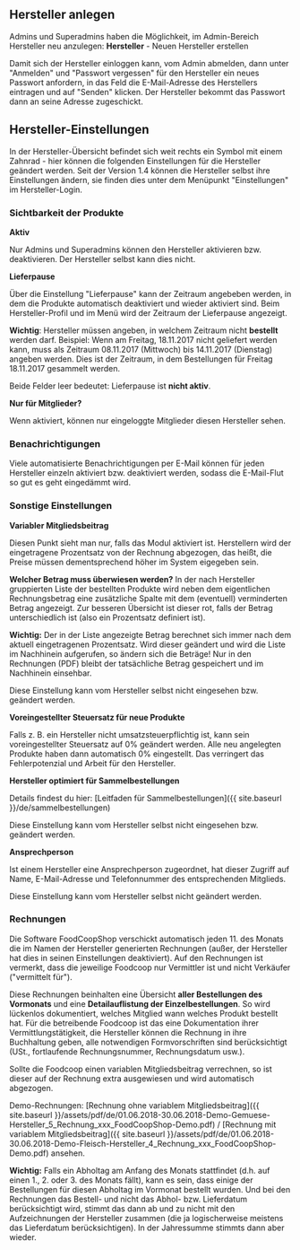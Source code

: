 ## Hersteller anlegen

Admins und Superadmins haben die Möglichkeit, im Admin-Bereich Hersteller neu anzulegen: **Hersteller** - Neuen Hersteller erstellen

Damit sich der Hersteller einloggen kann, vom Admin abmelden, dann unter "Anmelden" und "Passwort vergessen" für den Hersteller ein neues Passwort anfordern, in das Feld die E-Mail-Adresse des Herstellers eintragen und auf "Senden" klicken. Der Hersteller bekommt das Passwort dann an seine Adresse zugeschickt.

## Hersteller-Einstellungen

In der Hersteller-Übersicht befindet sich weit rechts ein Symbol mit einem Zahnrad - hier können die folgenden Einstellungen für die Hersteller geändert werden. Seit der Version 1.4 können die Hersteller selbst ihre Einstellungen ändern, sie finden dies unter dem Menüpunkt "Einstellungen" im Hersteller-Login.


### Sichtbarkeit der Produkte

**Aktiv**

Nur Admins und Superadmins können den Hersteller aktivieren bzw. deaktivieren. Der Hersteller selbst kann dies nicht.

**Lieferpause**

Über die Einstellung "Lieferpause" kann der Zeitraum angebeben werden, in dem die Produkte automatisch deaktiviert und wieder aktiviert sind. Beim Hersteller-Profil und im Menü wird der Zeitraum der Lieferpause angezeigt.

**Wichtig**: Hersteller müssen angeben, in welchem Zeitraum nicht **bestellt** werden darf. Beispiel: Wenn am Freitag, 18.11.2017 nicht geliefert werden kann, muss als Zeitraum 08.11.2017 (Mittwoch) bis 14.11.2017 (Dienstag) angeben werden. Dies ist der Zeitraum, in dem Bestellungen für Freitag 18.11.2017 gesammelt werden.

Beide Felder leer bedeutet: Lieferpause ist **nicht aktiv**.


**Nur für Mitglieder?**

Wenn aktiviert, können nur eingeloggte Mitglieder diesen Hersteller sehen.


### Benachrichtigungen
Viele automatisierte Benachrichtigungen per E-Mail können für jeden Hersteller einzeln aktiviert bzw. deaktiviert werden, sodass die E-Mail-Flut so gut es geht eingedämmt wird.


### Sonstige Einstellungen

**Variabler Mitgliedsbeitrag**

Diesen Punkt sieht man nur, falls das Modul aktiviert ist. Herstellern wird der eingetragene Prozentsatz von der Rechnung abgezogen, das heißt, die Preise müssen dementsprechend höher im System eigegeben sein.

**Welcher Betrag muss überwiesen werden?** In der nach Hersteller gruppierten Liste der bestellten Produkte wird neben dem eigentlichen Rechnungsbetrag eine zusätzliche Spalte mit dem (eventuell) verminderten Betrag angezeigt. Zur besseren Übersicht ist dieser rot, falls der Betrag unterschiedlich ist (also ein Prozentsatz definiert ist).

**Wichtig:** Der in der Liste angezeigte Betrag berechnet sich immer nach dem aktuell eingetragenen Prozentsatz. Wird dieser geändert und wird die Liste im Nachhinein aufgerufen, so ändern sich die Beträge! Nur in den Rechnungen (PDF) bleibt der tatsächliche Betrag gespeichert und im Nachhinein einsehbar.

Diese Einstellung kann vom Hersteller selbst nicht eingesehen bzw. geändert werden.

**Voreingestellter Steuersatz für neue Produkte**

Falls z. B. ein Hersteller nicht umsatzsteuerpflichtig ist, kann sein voreingestellter Steuersatz auf 0% geändert werden. Alle neu angelegten Produkte haben dann automatisch 0% eingestellt. Das verringert das Fehlerpotenzial und Arbeit für den Hersteller. 

**Hersteller optimiert für Sammelbestellungen**

Details findest du hier: [Leitfaden für Sammelbestellungen]({{ site.baseurl }}/de/sammelbestellungen)

Diese Einstellung kann vom Hersteller selbst nicht eingesehen bzw. geändert werden.

**Ansprechperson**

Ist einem Hersteller eine Ansprechperson zugeordnet, hat dieser Zugriff auf Name, E-Mail-Adresse und Telefonnummer des entsprechenden Mitglieds.

Diese Einstellung kann vom Hersteller selbst nicht geändert werden.


### Rechnungen

Die Software FoodCoopShop verschickt automatisch jeden 11. des Monats die im Namen der Hersteller generierten Rechnungen (außer, der Hersteller hat dies in seinen Einstellungen deaktiviert). Auf den Rechnungen ist vermerkt, dass die jeweilige Foodcoop nur Vermittler ist und nicht Verkäufer ("vermittelt für").

Diese Rechnungen beinhalten eine Übersicht **aller Bestellungen des Vormonats** und eine **Detailauflistung der Einzelbestellungen**. So wird lückenlos dokumentiert, welches Mitglied wann welches Produkt bestellt hat. Für die betreibende Foodcoop ist das eine Dokumentation ihrer Vermittlungstätigkeit, die Hersteller können die Rechnung in ihre Buchhaltung geben, alle notwendigen Formvorschriften sind berücksichtigt (USt., fortlaufende Rechnungsnummer, Rechnungsdatum usw.).

Sollte die Foodcoop einen variablen Mitgliedsbeitrag verrechnen, so ist dieser auf der Rechnung extra ausgewiesen und wird automatisch abgezogen.

Demo-Rechnungen: [Rechnung ohne variablem Mitgliedsbeitrag]({{ site.baseurl }}/assets/pdf/de/01.06.2018-30.06.2018-Demo-Gemuese-Hersteller_5_Rechnung_xxx_FoodCoopShop-Demo.pdf) / [Rechnung mit variablem Mitgliedsbeitrag]({{ site.baseurl }}/assets/pdf/de/01.06.2018-30.06.2018-Demo-Fleisch-Hersteller_4_Rechnung_xxx_FoodCoopShop-Demo.pdf) ansehen.

**Wichtig:** Falls ein Abholtag am Anfang des Monats stattfindet (d.h. auf einen 1., 2. oder 3. des Monats fällt), kann es sein, dass einige der Bestellungen für diesen Abholtag im Vormonat bestellt wurden. Und bei den Rechnungen das Bestell- und nicht das Abhol- bzw. Lieferdatum berücksichtigt wird, stimmt das dann ab und zu nicht mit den Aufzeichnungen der Hersteller zusammen (die ja logischerweise meistens das Lieferdatum berücksichtigen). In der Jahressumme stimmts dann aber wieder.